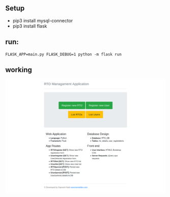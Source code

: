 
## Setup

<ul>
	<li> pip3 install mysql-connector </li>
	<li> pip3 install flask </li>

</ul>


## run:

	FLASK_APP=main.py FLASK_DEBUG=1 python -m flask run

## working

![screenshot](https://raw.githubusercontent.com/SapneshNaik/python_assignment/master/Lab_assigment/RTO_Management/flask_app/RTO_Managament_Application.png)	
